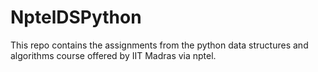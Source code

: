 # NptelDSPython
This repo contains the assignments from the python data structures and algorithms course offered by IIT Madras via nptel.
